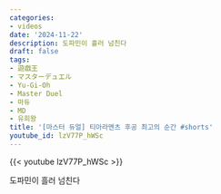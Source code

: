 ```yaml
---
categories:
- videos
date: '2024-11-22'
description: 도파민이 흘러 넘친다
draft: false
tags:
- 遊戯王
- マスターデュエル
- Yu-Gi-Oh
- Master Duel
- 마듀
- MD
- 유희왕
title: '[마스터 듀얼] 티아라멘츠 후공 최고의 순간 #shorts'
youtube_id: lzV77P_hWSc
---
```



{{< youtube lzV77P_hWSc >}}

도파민이 흘러 넘친다